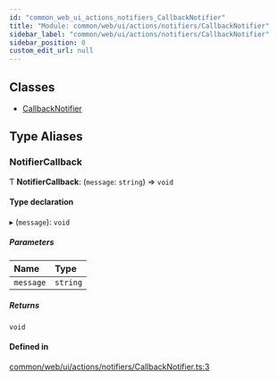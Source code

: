 ```yaml
---
id: "common_web_ui_actions_notifiers_CallbackNotifier"
title: "Module: common/web/ui/actions/notifiers/CallbackNotifier"
sidebar_label: "common/web/ui/actions/notifiers/CallbackNotifier"
sidebar_position: 0
custom_edit_url: null
---
```


## Classes

- [CallbackNotifier](../classes/common_web_ui_actions_notifiers_CallbackNotifier.CallbackNotifier.md)

## Type Aliases

### NotifierCallback

Ƭ **NotifierCallback**: (`message`: `string`) => `void`

#### Type declaration

▸ (`message`): `void`

##### Parameters

| Name | Type |
| :------ | :------ |
| `message` | `string` |

##### Returns

`void`

#### Defined in

[common/web/ui/actions/notifiers/CallbackNotifier.ts:3](https://github.com/Soroush9978/rds-ng/blob/165bdc6/src/common/web/ui/actions/notifiers/CallbackNotifier.ts#L3)
